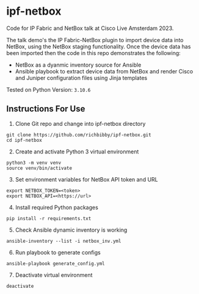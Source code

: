 # ipf-netbox
Code for IP Fabric and NetBox talk at Cisco Live Amsterdam 2023. 

The talk demo's the IP Fabric-NetBox plugin to import device data into NetBox, using the NetBox staging functionality. Once the device data has been imported then the code in this repo demonstrates the following: 

- NetBox as a dyanmic inventory source for Ansible
- Ansible playbook to extract device data from NetBox and render Cisco and Juniper configuration files using Jinja templates

Tested on Python Version: `3.10.6`

## Instructions For Use

1. Clone Git repo and change into ipf-netbox directory
```
git clone https://github.com/richbibby/ipf-netbox.git
cd ipf-netbox
```
2. Create and activate Python 3 virtual environment
```
python3 -m venv venv
source venv/bin/activate
```
3. Set environment variables for NetBox API token and URL
```
export NETBOX_TOKEN=<token>
export NETBOX_API=<https://url> 
```
4. Install required Python packages
```
pip install -r requirements.txt
```
5. Check Ansible dynamic inventory is working
```
ansible-inventory --list -i netbox_inv.yml
```
6. Run playbook to generate configs
```
ansible-playbook generate_config.yml
```

7. Deactivate virtual environment
```
deactivate
```
